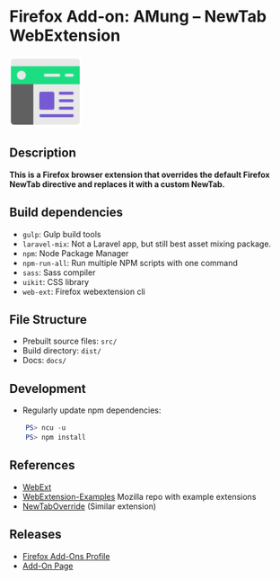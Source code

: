 # Firefox Add-on: AMung – NewTab WebExtension

<img src="uicon.svg" alt="" width="128" border="0" />

## Description

**This is a Firefox browser extension that overrides the default Firefox NewTab directive and replaces it with a custom NewTab.**

## Build dependencies

- `gulp`: Gulp build tools
- `laravel-mix`: Not a Laravel app, but still best asset mixing package.
- `npm`: Node Package Manager
- `npm-run-all`: Run multiple NPM scripts with one command
- `sass`: Sass compiler
- `uikit`: CSS library
- `web-ext`: Firefox webextension cli

## File Structure

- Prebuilt source files: `src/`
- Build directory: `dist/`
- Docs: `docs/`

## Development

- Regularly update npm dependencies:

```powershell
    PS> ncu -u
    PS> npm install
```

## References

- [WebExt](https://extensionworkshop.com/documentation/develop/getting-started-with-web-ext/)
- [WebExtension-Examples](https://github.com/mdn/webextensions-examples) Mozilla repo with example extensions
- [NewTabOverride](https://github.com/cadeyrn/newtaboverride) (Similar extension)

## Releases

- [Firefox Add-Ons Profile](https://addons.mozilla.org/en-US/firefox/user/15516825/)
- [Add-On Page](https://addons.mozilla.org/en-US/developers/addon/be49d58ab9ec415cad53)
